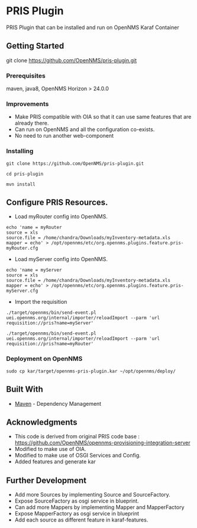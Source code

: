 # PRIS Plugin

PRIS Plugin that can be installed and run on OpenNMS Karaf Container

## Getting Started

git clone https://github.com/OpenNMS/pris-plugin.git

### Prerequisites

maven, java8, OpenNMS Horizon > 24.0.0


### Improvements

* Make PRIS compatible with OIA so that it can use same features that are already there.
* Can run on OpenNMS and all the configuration co-exists.
* No need to run another web-component


### Installing


```
git clone https://github.com/OpenNMS/pris-plugin.git
```

```
cd pris-plugin
```

```
mvn install
```

## Configure PRIS Resources.

* Load myRouter config into OpenNMS.
```
echo 'name = myRouter
source = xls
source.file = /home/chandra/Downloads/myInventory-metadata.xls
mapper = echo' > /opt/opennms/etc/org.opennms.plugins.feature.pris-myRouter.cfg
```

* Load myServer config into OpenNMS.
```
echo 'name = myServer
source = xls
source.file = /home/chandra/Downloads/myInventory-metadata.xls
mapper = echo' > /opt/opennms/etc/org.opennms.plugins.feature.pris-myServer.cfg
```

* Import the requisition
```
./target/opennms/bin/send-event.pl uei.opennms.org/internal/importer/reloadImport --parm 'url requisition://pris?name=myServer'
```

```
./target/opennms/bin/send-event.pl uei.opennms.org/internal/importer/reloadImport --parm 'url requisition://pris?name=myRouter'
```


### Deployment on OpenNMS


```
sudo cp kar/target/opennms-pris-plugin.kar ~/opt/opennms/deploy/
```


## Built With

* [Maven](https://maven.apache.org/) - Dependency Management


## Acknowledgments

* This code is derived from original PRIS code base : https://github.com/OpenNMS/opennms-provisioning-integration-server
* Modified to make use of OIA.
* Modified to make use of OSGI Services and Config.
* Added features and generate kar


## Further Development

* Add more Sources by implementing Source and SourceFactory.
* Expose SourceFactory as osgi service in blueprint.
* Can add more Mappers by implementing Mapper and MapperFactory
* Expose MapperFactory as osgi service in blueprint
* Add each source as different feature in karaf-features.

